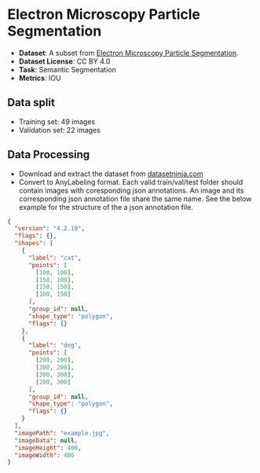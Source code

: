 # Electron Microscopy Particle Segmentation

- **Dataset**: A subset from [Electron Microscopy Particle Segmentation]().
- **Dataset License**: CC BY 4.0
- **Task**: Semantic Segmentation
- **Metrics**: IOU

## Data split
- Training set: 49 images
- Validation set: 22 images

## Data Processing

- Download and extract the dataset from [datasetninja.com](datasetninja.com)
- Convert to AnyLabeling format. Each valid train/val/test folder should contain images with coresponding json annotations. An image and its corresponding json annotation file share the same name. See the below example for the structure of the a json annotation file.
```json
{
  "version": "4.2.10",
  "flags": {},
  "shapes": [
    {
      "label": "cat",
      "points": [
        [100, 100],
        [150, 100],
        [150, 150],
        [100, 150]
      ],
      "group_id": null,
      "shape_type": "polygon",
      "flags": {}
    },
    {
      "label": "dog",
      "points": [
        [200, 200],
        [300, 200],
        [300, 300],
        [200, 300]
      ],
      "group_id": null,
      "shape_type": "polygon",
      "flags": {}
    }
  ],
  "imagePath": "example.jpg",
  "imageData": null,
  "imageHeight": 400,
  "imageWidth": 400
}
``` 


